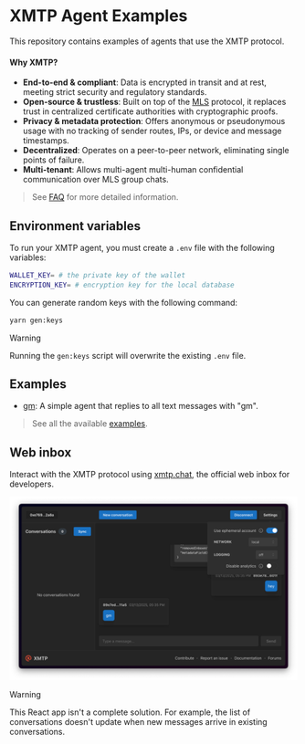 # XMTP Agent Examples

This repository contains examples of agents that use the XMTP protocol.

#### Why XMTP?

- **End-to-end & compliant**: Data is encrypted in transit and at rest, meeting strict security and regulatory standards.
- **Open-source & trustless**: Built on top of the [MLS](https://messaginglayersecurity.rocks/) protocol, it replaces trust in centralized certificate authorities with cryptographic proofs.
- **Privacy & metadata protection**: Offers anonymous or pseudonymous usage with no tracking of sender routes, IPs, or device and message timestamps.
- **Decentralized**: Operates on a peer-to-peer network, eliminating single points of failure.
- **Multi-tenant**: Allows multi-agent multi-human confidential communication over MLS group chats.

> See [FAQ](https://docs.xmtp.org/intro/faq) for more detailed information.

## Environment variables

To run your XMTP agent, you must create a `.env` file with the following variables:

```bash
WALLET_KEY= # the private key of the wallet
ENCRYPTION_KEY= # encryption key for the local database
```

You can generate random keys with the following command:

```bash
yarn gen:keys
```

> [!WARNING]
> Running the `gen:keys` script will overwrite the existing `.env` file.

## Examples

- [gm](/examples/gm/): A simple agent that replies to all text messages with "gm".

> See all the available [examples](/examples/).

## Web inbox

Interact with the XMTP protocol using [xmtp.chat](https://xmtp.chat), the official web inbox for developers.

![](/media/chat.png)

> [!WARNING]
> This React app isn't a complete solution. For example, the list of conversations doesn't update when new messages arrive in existing conversations.
